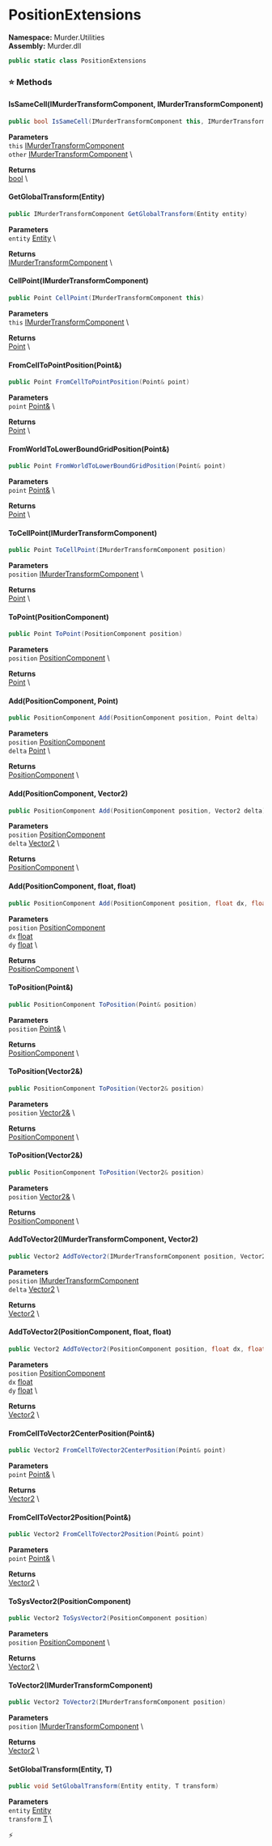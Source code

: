 # PositionExtensions

**Namespace:** Murder.Utilities \
**Assembly:** Murder.dll

```csharp
public static class PositionExtensions
```

### ⭐ Methods
#### IsSameCell(IMurderTransformComponent, IMurderTransformComponent)
```csharp
public bool IsSameCell(IMurderTransformComponent this, IMurderTransformComponent other)
```

**Parameters** \
`this` [IMurderTransformComponent](/Murder/Components/IMurderTransformComponent.html) \
`other` [IMurderTransformComponent](/Murder/Components/IMurderTransformComponent.html) \

**Returns** \
[bool](https://learn.microsoft.com/en-us/dotnet/api/System.Boolean?view=net-7.0) \

#### GetGlobalTransform(Entity)
```csharp
public IMurderTransformComponent GetGlobalTransform(Entity entity)
```

**Parameters** \
`entity` [Entity](/Bang/Entities/Entity.html) \

**Returns** \
[IMurderTransformComponent](/Murder/Components/IMurderTransformComponent.html) \

#### CellPoint(IMurderTransformComponent)
```csharp
public Point CellPoint(IMurderTransformComponent this)
```

**Parameters** \
`this` [IMurderTransformComponent](/Murder/Components/IMurderTransformComponent.html) \

**Returns** \
[Point](/Murder/Core/Geometry/Point.html) \

#### FromCellToPointPosition(Point&)
```csharp
public Point FromCellToPointPosition(Point& point)
```

**Parameters** \
`point` [Point&](/Murder/Core/Geometry/Point.html) \

**Returns** \
[Point](/Murder/Core/Geometry/Point.html) \

#### FromWorldToLowerBoundGridPosition(Point&)
```csharp
public Point FromWorldToLowerBoundGridPosition(Point& point)
```

**Parameters** \
`point` [Point&](/Murder/Core/Geometry/Point.html) \

**Returns** \
[Point](/Murder/Core/Geometry/Point.html) \

#### ToCellPoint(IMurderTransformComponent)
```csharp
public Point ToCellPoint(IMurderTransformComponent position)
```

**Parameters** \
`position` [IMurderTransformComponent](/Murder/Components/IMurderTransformComponent.html) \

**Returns** \
[Point](/Murder/Core/Geometry/Point.html) \

#### ToPoint(PositionComponent)
```csharp
public Point ToPoint(PositionComponent position)
```

**Parameters** \
`position` [PositionComponent](/Murder/Components/PositionComponent.html) \

**Returns** \
[Point](/Murder/Core/Geometry/Point.html) \

#### Add(PositionComponent, Point)
```csharp
public PositionComponent Add(PositionComponent position, Point delta)
```

**Parameters** \
`position` [PositionComponent](/Murder/Components/PositionComponent.html) \
`delta` [Point](/Murder/Core/Geometry/Point.html) \

**Returns** \
[PositionComponent](/Murder/Components/PositionComponent.html) \

#### Add(PositionComponent, Vector2)
```csharp
public PositionComponent Add(PositionComponent position, Vector2 delta)
```

**Parameters** \
`position` [PositionComponent](/Murder/Components/PositionComponent.html) \
`delta` [Vector2](/Murder/Core/Geometry/Vector2.html) \

**Returns** \
[PositionComponent](/Murder/Components/PositionComponent.html) \

#### Add(PositionComponent, float, float)
```csharp
public PositionComponent Add(PositionComponent position, float dx, float dy)
```

**Parameters** \
`position` [PositionComponent](/Murder/Components/PositionComponent.html) \
`dx` [float](https://learn.microsoft.com/en-us/dotnet/api/System.Single?view=net-7.0) \
`dy` [float](https://learn.microsoft.com/en-us/dotnet/api/System.Single?view=net-7.0) \

**Returns** \
[PositionComponent](/Murder/Components/PositionComponent.html) \

#### ToPosition(Point&)
```csharp
public PositionComponent ToPosition(Point& position)
```

**Parameters** \
`position` [Point&](/Murder/Core/Geometry/Point.html) \

**Returns** \
[PositionComponent](/Murder/Components/PositionComponent.html) \

#### ToPosition(Vector2&)
```csharp
public PositionComponent ToPosition(Vector2& position)
```

**Parameters** \
`position` [Vector2&](/Murder/Core/Geometry/Vector2.html) \

**Returns** \
[PositionComponent](/Murder/Components/PositionComponent.html) \

#### ToPosition(Vector2&)
```csharp
public PositionComponent ToPosition(Vector2& position)
```

**Parameters** \
`position` [Vector2&](https://learn.microsoft.com/en-us/dotnet/api/System.Numerics.Vector2?view=net-7.0) \

**Returns** \
[PositionComponent](/Murder/Components/PositionComponent.html) \

#### AddToVector2(IMurderTransformComponent, Vector2)
```csharp
public Vector2 AddToVector2(IMurderTransformComponent position, Vector2 delta)
```

**Parameters** \
`position` [IMurderTransformComponent](/Murder/Components/IMurderTransformComponent.html) \
`delta` [Vector2](/Murder/Core/Geometry/Vector2.html) \

**Returns** \
[Vector2](/Murder/Core/Geometry/Vector2.html) \

#### AddToVector2(PositionComponent, float, float)
```csharp
public Vector2 AddToVector2(PositionComponent position, float dx, float dy)
```

**Parameters** \
`position` [PositionComponent](/Murder/Components/PositionComponent.html) \
`dx` [float](https://learn.microsoft.com/en-us/dotnet/api/System.Single?view=net-7.0) \
`dy` [float](https://learn.microsoft.com/en-us/dotnet/api/System.Single?view=net-7.0) \

**Returns** \
[Vector2](/Murder/Core/Geometry/Vector2.html) \

#### FromCellToVector2CenterPosition(Point&)
```csharp
public Vector2 FromCellToVector2CenterPosition(Point& point)
```

**Parameters** \
`point` [Point&](/Murder/Core/Geometry/Point.html) \

**Returns** \
[Vector2](/Murder/Core/Geometry/Vector2.html) \

#### FromCellToVector2Position(Point&)
```csharp
public Vector2 FromCellToVector2Position(Point& point)
```

**Parameters** \
`point` [Point&](/Murder/Core/Geometry/Point.html) \

**Returns** \
[Vector2](/Murder/Core/Geometry/Vector2.html) \

#### ToSysVector2(PositionComponent)
```csharp
public Vector2 ToSysVector2(PositionComponent position)
```

**Parameters** \
`position` [PositionComponent](/Murder/Components/PositionComponent.html) \

**Returns** \
[Vector2](https://learn.microsoft.com/en-us/dotnet/api/System.Numerics.Vector2?view=net-7.0) \

#### ToVector2(IMurderTransformComponent)
```csharp
public Vector2 ToVector2(IMurderTransformComponent position)
```

**Parameters** \
`position` [IMurderTransformComponent](/Murder/Components/IMurderTransformComponent.html) \

**Returns** \
[Vector2](/Murder/Core/Geometry/Vector2.html) \

#### SetGlobalTransform(Entity, T)
```csharp
public void SetGlobalTransform(Entity entity, T transform)
```

**Parameters** \
`entity` [Entity](/Bang/Entities/Entity.html) \
`transform` [T]() \



⚡